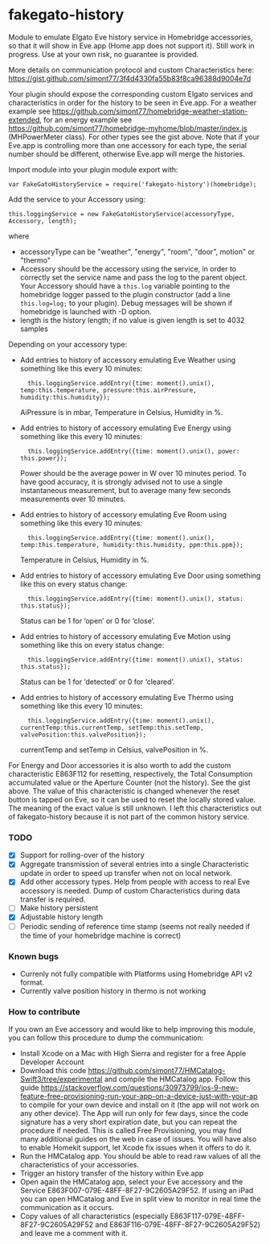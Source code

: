 # fakegato-history
Module to emulate Elgato Eve history service in Homebridge accessories, so that it will show in Eve.app (Home.app does not support it). Still work in progress. Use at your own risk, no guarantee is provided.

More details on communication protocol and custom Characteristics here: https://gist.github.com/simont77/3f4d4330fa55b83f8ca96388d9004e7d

Your plugin should expose the corresponding custom Elgato services and characteristics in order for the history to be seen in Eve.app. For a weather example see https://github.com/simont77/homebridge-weather-station-extended, for an energy example see https://github.com/simont77/homebridge-myhome/blob/master/index.js (MHPowerMeter class). For other types see the gist above.
Note that if your Eve.app is controlling more than one accessory for each type, the serial number should be different, otherwise Eve.app will merge the histories.

Import module into your plugin module export with:

    var FakeGatoHistoryService = require('fakegato-history')(homebridge);

Add the service to your Accessory using:

    this.loggingService = new FakeGatoHistoryService(accessoryType, Accessory, length);
       
where

- accessoryType can be "weather", "energy", "room", "door", motion" or "thermo"
- Accessory should be the accessory using the service, in order to correctly set the service name and pass the log to the parent object. Your Accessory should have a `this.log` variable pointing to the homebridge logger passed to the plugin constructor (add a line `this.log=log;` to your plugin). Debug messages will be shown if homebridge is launched with -D option.
- length is the history length; if no value is given length is set to 4032 samples

Depending on your accessory type:
        
* Add entries to history of accessory emulating Eve Weather using something like this every 10 minutes:

		this.loggingService.addEntry({time: moment().unix(), temp:this.temperature, pressure:this.airPressure, humidity:this.humidity});

	AiPressure is in mbar, Temperature in Celsius, Humidity in %.

* Add entries to history of accessory emulating Eve Energy using something like this every 10 minutes:

		this.loggingService.addEntry({time: moment().unix(), power: this.power}); 
    
	Power should be the average power in W over 10 minutes period. To have good accuracy, it is strongly advised not to use a single instantaneous measurement, but to average many few seconds measurements over 10 minutes.

* Add entries to history of accessory emulating Eve Room using something like this every 10 minutes:

		this.loggingService.addEntry({time: moment().unix(), temp:this.temperature, humidity:this.humidity, ppm:this.ppm}); 
	
	Temperature in Celsius, Humidity in %.
	
* Add entries to history of accessory emulating Eve Door using something like this on every status change:

		this.loggingService.addEntry({time: moment().unix(), status: this.status});
	
	Status can be 1 for ‘open’ or 0 for ‘close’.

* Add entries to history of accessory emulating Eve Motion using something like this on every status change:

		this.loggingService.addEntry({time: moment().unix(), status: this.status});
	
	Status can be 1 for ‘detected’ or 0 for ‘cleared’.

* Add entries to history of accessory emulating Eve Thermo using something like this every 10 minutes:

		this.loggingService.addEntry({time: moment().unix(), currentTemp:this.currentTemp, setTemp:this.setTemp, valvePosition:this.valvePosition}); 
	
	currentTemp and setTemp in Celsius, valvePosition in %.


For Energy and Door accessories it is also worth to add the custom characteristic E863F112 for resetting, respectively, the Total Consumption accumulated value or the Aperture Counter (not the history). See the gist above. The value of this characteristic is changed whenever the reset button is tapped on Eve, so it can be used to reset the locally stored value. The meaning of the exact value is still unknown. I left this characteristics out of fakegato-history because it is not part of the common  history service.

### TODO

- [x] Support for rolling-over of the history
- [x] Aggregate transmission of several entries into a single Characteristic update in order to speed up transfer when not on local network.
- [x] Add other accessory types. Help from people with access to real Eve accessory is needed. Dump of custom Characteristics during data transfer is required.
- [ ] Make history persistent 
- [x] Adjustable history length
- [ ] Periodic sending of reference time stamp (seems not really needed if the time of your homebridge machine is correct)

### Known bugs
- Currenly not fully compatible with Platforms using Homebridge API v2 format.
- Currently valve position history in thermo is not working

### How to contribute

If you own an Eve accessory and would like to help improving this module, you can follow this procedure to dump the communication:

- Install Xcode on a Mac with High Sierra and register for a free Apple Developer Account
- Download this code https://github.com/simont77/HMCatalog-Swift3/tree/experimental and compile the HMCatalog app. Follow this guide https://stackoverflow.com/questions/30973799/ios-9-new-feature-free-provisioning-run-your-app-on-a-device-just-with-your-ap to compile for your own device and install on it (the app will not work on any other device). The App will run only for few days, since the code signature has a very short expiration date, but you can repeat the procedure if needed. This is called Free Provisioning, you may find many additional guides on the web in case of issues. You will have also to enable Homekit support, let Xcode fix issues when it offers to do it.
- Run the HMCatalog app. You should be able to read raw values of all the characteristics of your accessories.
- Trigger an history transfer of the history within Eve.app
- Open again the HMCatalog app, select your Eve accessory and the Service E863F007-079E-48FF-8F27-9C2605A29F52. If using an iPad you can open HMCatalog and Eve in split view to monitor in real time the communication as it occurs.
- Copy values of all characteristics (especially E863F117-079E-48FF-8F27-9C2605A29F52 and E863F116-079E-48FF-8F27-9C2605A29F52) and leave me a comment with it.
